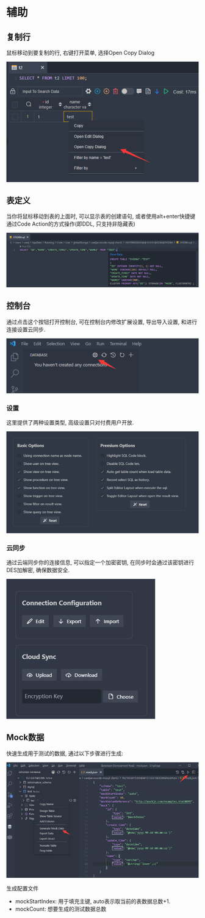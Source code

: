 # 辅助

## 复制行

鼠标移动到要复制的行, 右键打开菜单, 选择Open Copy Dialog

![](../image/util/1648705778502.png)

## 表定义

当你将鼠标移动到表的上面时, 可以显示表的创建语句, 或者使用alt+enter快捷键通过Code Action的方式操作(即DDL, 只支持非隐藏表)

![](../image/sql/1647176834109.png)

## 控制台

通过点击这个按钮打开控制台, 可在控制台内修改扩展设置, 导出导入设置, 和进行连接设置云同步.

![](../image/console/1646791881361.png)

### 设置

这里提供了两种设置类型, 高级设置只对付费用户开放.

![](../image/console/1648456961090.png)

### 云同步

通过云端同步你的连接信息, 可以指定一个加密密钥, 在同步时会通过该密钥进行DES加解密, 确保数据安全.

![](../image/console/1646792025769.jpg)

## Mock数据

快速生成用于测试的数据, 通过以下步骤进行生成:

![mockData](../images/mockData.jpg)

生成配置文件

- mockStartIndex: 用于填充主键, auto表示取当前的表数据总数+1.
- mockCount: 想要生成的测试数据总数
